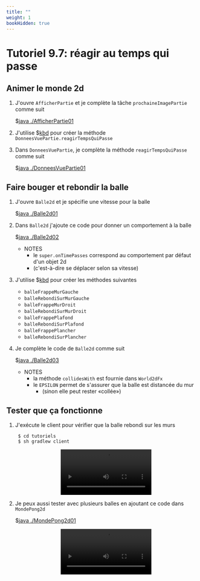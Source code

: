 ```yaml
---
title: ""
weight: 1
bookHidden: true
---
```



# Tutoriel 9.7: réagir au temps qui passe

## Animer le monde 2d

1. J'ouvre `AfficherPartie` et je complète la tâche `prochaineImagePartie` comme suit

    $[java ./AfficherPartie01]()


1. J'utilise $[kbd](Ctrl+1) pour créer la méthode `DonneesVuePartie.reagirTempsQuiPasse`

1. Dans `DonneesVuePartie`, je complète la méthode `reagirTempsQuiPasse` comme suit

    $[java ./DonneesVuePartie01]()

## Faire bouger et rebondir la balle

1. J'ouvre `Balle2d` et je spécifie une vitesse pour la balle

    $[java ./Balle2d01]()

1. Dans `Balle2d` j'ajoute ce code pour donner un comportement à la balle

    $[java ./Balle2d02]()

    * NOTES
        * le `super.onTimePasses` correspond au comportement par défaut d'un objet 2d
        * (c'est-à-dire se déplacer selon sa vitesse)

    
1. J'utilise $[kbd](Ctrl+1) pour créer les méthodes suivantes
    * `balleFrappeMurGauche`
    * `balleRebondiSurMurGauche`
    * `balleFrappeMurDroit`
    * `balleRebondiSurMurDroit`
    * `balleFrappePlafond`
    * `balleRebondiSurPlafond`
    * `balleFrappePlancher`
    * `balleRebondiSurPlancher`

1. Je complète le code de `Balle2d` comme suit

    
    $[java ./Balle2d03]()

    * NOTES
        * la méthode `collidesWith` est fournie dans `World2dFx`
        * le `EPSILON` permet de s'assurer que la balle est distancée du mur
            * (sinon elle peut rester «collée»)
       



## Tester que ça fonctionne

1. J'exécute le client pour vérifier que la balle rebondi sur les murs

        $ cd tutoriels
        $ sh gradlew client


    <center>
        <video width="50%" src="tut09.mp4" type="video/mp4" loop nocontrols autoplay>
    </center>

1. Je peux aussi tester avec plusieurs balles en ajoutant ce code dans `MondePong2d`

    $[java ./MondePong2d01]()

    <center>
        <video width="50%" src="tut09_100balles.mp4" type="video/mp4" loop nocontrols autoplay>
    </center>
